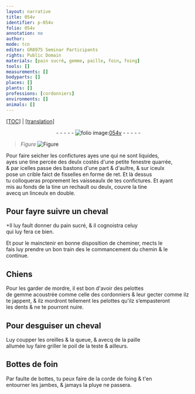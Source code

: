 ```yaml
---
layout: narrative
title: 054v
identifier: p-054v
folio: 054v
annotation: no
author:
mode: tcn
editor: GR8975 Seminar Participants
rights: Public Domain
materials: [pain sucré, gemme, paille, foin, foing]
tools: []
measurements: []
bodyparts: []
places: []
plants: []
professions: [cordonniers]
environments: []
animals: []
---
```


<p><a href="{{ site.baseurl }}/normalized/">[TOC]</a> | <a href="{{ site.baseurl }}/texts/p-054v_tl/" target="_blank">[translation]</a></p><div class="folio" align="center">- - - - - <a href="http://gallica.bnf.fr/ark:/12148/btv1b10500001g/f114.image" target="_blank"><img src="https://cu-mkp.github.io/2017-workshop-edition/assets/photo-icon.png" alt="folio image: " style="display:inline-block; margin-bottom:-3px;"/>054v</a> - - - - - </div>  
  
> *Figure*
> <a href="https://drive.google.com/open?id=0B9-oNrvWdlO5N1FlRklFdzIxUzQ" target="_blank"><img src="https://cu-mkp.github.io/GR8975-edition/assets/photo-icon.png" alt="Figure" style="display:inline-block; margin-bottom:-3px;"/></a>
 
Pour faire seicher les confictures <span class="del">ayes une</span> qui ne sont liquides,<br/> ayes une tine percée des deulx costés d'une petite fenestre quarrée,<br/> & par icelles passe des bastons d'une part & d'aultre, & sur iceulx<br/> pose un crible faict de fisselles en forme de ret. Et là dessus<br/> tu colloqueras proprem<span class="exp">ent</span> les vaisseaulx de tes confictures. Et aya<span class="exp">n</span>t<br/> mis au fonds de la tine un rechault ou deulx, couvre la tine<br/> avecq un linceulx en double.
 
 
  

## Pour fayre suivre un cheval

 
\+Il luy fault donner du <span class="m">pain sucré</span>, & il cognoistra celuy<br/> qui luy fera ce bien.
 
Et pour le mainctenir en bonne disposition de cheminer, <span class="del">mects le</span><br/> fais luy prendre un bon train des le commancem<span class="exp">ent</span> du chemin & le<br/> continue.
 
 
  

## Chiens

 
Pour les garder de mordre, il est bon d'avoir des pelottes<br/> de <span class="m">gemme</span> acoustrée co<span class="exp">mm</span>e celle des <span class="pro">cordonniers</span> & leur gecter co<span class="exp">mm</span>e ilz<br/> te jappent, & ilz mordront tellement les pelottes qu'ilz s’empasteront<br/> les dents & ne te pourront nuire.
 
 
  

## Pour desguiser un cheval

 
Luy coupper les oreilles & la queue, & avecq de la <span class="m">paille</span><br/> allumée luy faire griller le poil de la teste & ailleurs.
 
 
  

## Bottes de <span class="m">foin</span>

 
Par faulte de bottes, tu peux faire de la corde de <span class="m">foing</span> & t'en<br/> entourner les jambes, & jamays la pluye ne passera.
 
